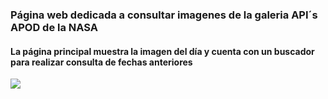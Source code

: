 <h3>Página web dedicada a consultar imagenes de la galeria API´s APOD de la NASA</h3>
<h4>La página principal muestra la imagen del día y cuenta con un buscador para realizar consulta de fechas anteriores</h4>
<img src="D:\RespaldoRamonVielma\Decargas\JL\Informática\Desarrollo\Proyectos\AstroViews">
